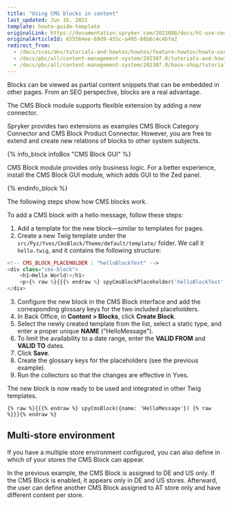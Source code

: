 ```yaml
---
title: "Using CMS blocks in content"
last_updated: Jun 16, 2021
template: howto-guide-template
originalLink: https://documentation.spryker.com/2021080/docs/ht-use-cms-blocks
originalArticleId: 655564ee-69d9-455c-a495-88b6c4c4bfe2
redirect_from:
  - /docs/scos/dev/tutorials-and-howtos/howtos/feature-howtos/howto-use-blocks.html
  - /docs/pbc/all/content-management-system/202307.0/tutorials-and-howtos/howto-use-blocks.html
  - /docs/pbc/all/content-management-system/202307.0/base-shop/tutorials-and-howtos/howto-use-blocks.html
---
```


Blocks can be viewed as partial content snippets that can be embedded in other pages. From an SEO perspective, blocks are a real advantage.

The CMS Block module supports flexible extension by adding a new connector.

Spryker provides two extensions as examples CMS Block Category Connector and CMS Block Product Connector. However, you are free to extend and create new relations of blocks to other system subjects.

{% info_block infoBox "CMS Block GUI" %}

CMS Block module provides only business logic. For a better experience, install the CMS Block GUI module, which adds GUI to the Zed panel.

{% endinfo_block %}

The following steps show how CMS blocks work.

To add a CMS block with a hello message, follow these steps:

1. Add a template for the new block—similar to templates for pages.
2. Create a new Twig template under the `src/Pyz/Yves/CmsBlock/Theme/default/template/` folder. We call it `hello.twig`, and it contains the following structure:

```php
<!-- CMS_BLOCK_PLACEHOLDER : "helloBlockText" -->
<div class="cms-block">
    <h1>Hello World!</h1>
    <p>{% raw %}{{{% endraw %} spyCmsBlockPlaceholder('helloBlockText') | raw {% raw %}}}{% endraw %}</p>
</div>
```

3. Configure the new block in the CMS Block interface and add the corresponding glossary keys for the two included placeholders.
4. In Back Office, in **Content&nbsp;<span aria-label="and then">></span> Blocks**, click **Create Block**.
5. Select the newly created template from the list, select a static type, and enter a proper unique **NAME** ("HelloMessage").
6. To limit the availability to a date range, enter the **VALID FROM** and **VALID TO** dates.
7. Click **Save**.
8. Create the glossary keys for the placeholders (see the previous example).
9. Run the collectors so that the changes are effective in Yves.

The new block is now ready to be used and integrated in other Twig templates.

```
{% raw %}{{{% endraw %} spyCmsBlock({name: 'HelloMessage'}) {% raw %}}}{% endraw %}
```

## Multi-store environment

If you have a multiple store environment configured, you can also define in which of your stores the CMS Block can appear.

In the previous example, the CMS Block is assigned to DE and US only. If the CMS Block is enabled, it appears only in DE and US stores. Afterward, the user can define another CMS Block assigned to AT store only and have different content per store.
